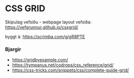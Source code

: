 # CSS GRID
Skipulag vefsíðu - webpage layout
vefsíða: https://vefgrunnur.github.io/cssgrid/

byggt á: https://scrimba.com/g/gR8PTE

### Bjargir
* https://gridbyexample.com/
* https://tympanus.net/codrops/css_reference/grid/
* https://css-tricks.com/snippets/css/complete-guide-grid/
